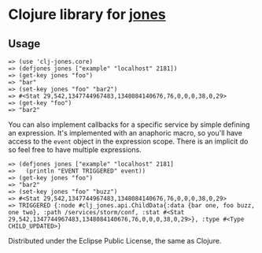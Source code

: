 Clojure library for [jones](https://github.com/disqus/jones)
============================================================

Usage
-----
    => (use 'clj-jones.core)
    => (defjones jones ["example" "localhost" 2181])
    => (get-key jones "foo")
    => "bar"
    => (set-key jones "foo" "bar2")
    => #<Stat 29,542,1347744967483,1348084140676,76,0,0,0,38,0,29>
    => (get-key "foo")
    => "bar2"

You can also implement callbacks for a specific service by simple defining an expression. It's implemented
with an anaphoric macro, so you'll have access to the `event` object in the expression scope. There is an
implicit do so feel free to have multiple expressions.

    => (defjones jones ["example" "localhost" 2181]
    =>   (println "EVENT TRIGGERED" event))
    => (get-key jones "foo")
    => "bar2"
    => (set-key jones "foo" "buzz")
    => #<Stat 29,542,1347744967483,1348084140676,76,0,0,0,38,0,29>
    => TRIGGERED {:node #clj_jones.api.ChildData{:data {bar one, foo buzz, one two}, :path /services/storm/conf, :stat #<Stat 29,542,1347744967483,1348084140676,76,0,0,0,38,0,29>}, :type #<Type CHILD_UPDATED>}

Distributed under the Eclipse Public License, the same as Clojure.
